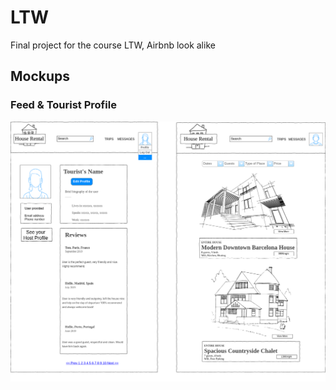 # LTW
Final project for the course LTW, Airbnb look alike

## Mockups

### Feed & Tourist Profile 
![Feed](https://github.com/TheGX/LTW/blob/master/documentation/Profile_Feed.png) 
